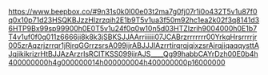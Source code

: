 https://www.beepbox.co/#9n31s0k0l00e03t2ma7g0fj07r1i0o432T5v1u87f0q0x10p71d23HSQKBJzzHIzrzqih2E1b9T5v1ua3f50m92hc1ea2k02f3q8141d36HTP9Bx99sp99900h0E0T5v1u24f0q0w10n5d03HTZIzrih9004000h0E1b7T4v1uf0f0q011z6666ji8k8k3jSBKSJJAArriiiiii07JCABrzrrrrrrr00YrkqHrsrrrrjr005zrAqzrjzrrqr1jRjrqGGrrzsrsA099ijrABJJJIAzrrtirqrqjqixzsrAjrqjiqaqqysttAJqjikikrizrHtBJJAzArzrIsRCITKSS099ijrAJS____Qg99habbCAYrDzh00E0b4h400000000h4g000000014h000000004h400000000p16000000
